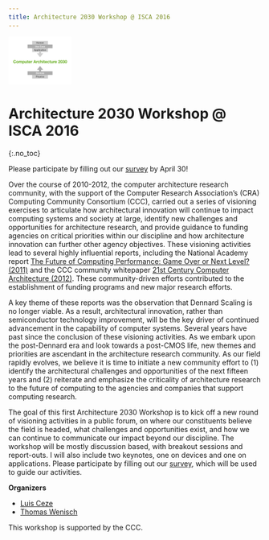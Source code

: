 ```yaml
---
title: Architecture 2030 Workshop @ ISCA 2016
---
```


<img class="logo" src="img/arch-fig.png" style="width: 25%" /> 

# Architecture 2030 Workshop @ ISCA 2016
{:.no_toc}


Please participate by filling out our [survey](http://goo.gl/forms/2Fc6beZyIR) by April 30!

Over the course of 2010-2012, the computer architecture research community, with the support of the Computer Research Association’s (CRA) Computing Community Consortium (CCC), carried out a series of visioning exercises to articulate how architectural innovation will continue to impact computing systems and society at large, identify new challenges and opportunities for architecture research, and provide guidance to funding agencies on critical priorities within our discipline and how architecture innovation can further other agency objectives.  These visioning activities lead to several highly influential reports, including the National Academy report  [The Future of Computing Performance: Game Over or Next Level? (2011)](http://www.nap.edu/catalog/12980/the-future-of-computing-performance-game-over-or-next-level) and the CCC community whitepaper [21st Century Computer Architecture (2012)](http://cra.org/ccc/docs/init/21stcenturyarchitecturewhitepaper.pdf).  These community-driven efforts contributed to the establishment of funding programs and new major research efforts. 


A key theme of these reports was the observation that Dennard Scaling is no longer viable.  As a result, architectural innovation, rather than semiconductor technology improvement, will be the key driver of continued advancement in the capability of computer systems. Several years have past since the conclusion of these visioning activities.  As we embark upon the post-Dennard era and look towards a post-CMOS life, new themes and priorities are ascendant in the architecture research community. As our field rapidly evolves, we believe it is time to initiate a new community effort to (1) identify the architectural challenges and opportunities of the next fifteen years and (2) reiterate and emphasize the criticality of architecture research to the future of computing to the agencies and companies that support computing research.

 <!-- Highly capable computing devices are appearing in ever more diverse deployments and devices, from tiny sensors in the Internet of Things to warehouse-scale systems in data centers.  All systems are now parallel computing systems. Heterogeneity is manifest throughout the architecture.  Approximate computing has emerged as a cross-cutting theme.  New memory and interconnect technologies have reached the cusp of commercial availability.  Security remains an unsolved and increasingly critical challenge.  New applications in computer vision, data science, and machine learning have emerged, leading to a surge in the study of accelerators and application-optimized architectures.  -->
 
The goal of this first Architecture 2030 Workshop is to kick off a new round of visioning activities in a public forum, on where our constituents believe the field is headed, what challenges and opportunities exist, and how we can continue to communicate our impact beyond our discipline. The workshop will be mostly discussion based, with breakout sessions and report-outs. I will also include two keynotes, one on devices and one on applications. Please participate by filling out our [survey](http://goo.gl/forms/2Fc6beZyIR), which will be used to guide our activities. 


**Organizers**

* [Luis Ceze](https://homes.cs.washington.edu/~luisceze/)
* [Thomas Wenisch](http://web.eecs.umich.edu/~twenisch/)

This workshop is supported by the CCC. 
